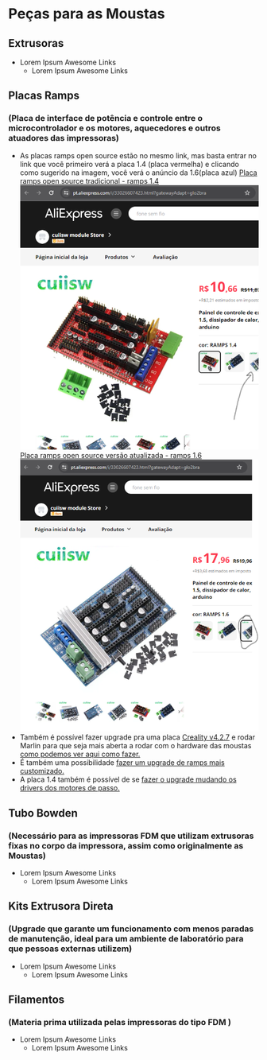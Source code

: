# Peças para as Moustas

## Extrusoras
- Lorem Ipsum Awesome Links
  - Lorem Ipsum Awesome Links
## Placas Ramps
### (Placa de interface de potência e controle entre o microcontrolador e os motores, aquecedores e outros atuadores das impressoras)
- As placas ramps open source estão no mesmo link, mas basta entrar no link que você primeiro verá a placa 1.4 (placa vermelha) e clicando como sugerido na imagem, você verá o anúncio da 1.6(placa azul)
[Placa ramps open source tradicional - ramps 1.4][preco-ramps-open-source]
![First test on the car](static%2Framps_1.4.png)
[Placa ramps open source versão atualizada - ramps 1.6][preco-ramps-open-source]
![First test on the car](static%2Framps_1.6.png)
- Também é possível fazer upgrade pra uma placa [Creality v4.2.7][preco-creality-4-2-7] e rodar Marlin para que seja mais aberta a rodar com o hardware das moustas [como podemos ver aqui como fazer.][tutorial-creality-marlin]
- É também uma possibilidade [fazer um upgrade de ramps mais customizado.][tutorial-upgrade-ramps-custom]
- A placa 1.4 também é possível de se [fazer o upgrade mudando os drivers dos motores de passo.][tutorial-upgrade-ramps-1-4]
## Tubo Bowden
### (Necessário para as impressoras FDM que utilizam extrusoras fixas no corpo da impressora, assim como originalmente as Moustas)
- Lorem Ipsum Awesome Links
  - Lorem Ipsum Awesome Links
## Kits Extrusora Direta 
### (Upgrade que garante um funcionamento com menos paradas de manutenção, ideal para um ambiente de laboratório para que pessoas externas utilizem)
- Lorem Ipsum Awesome Links
  - Lorem Ipsum Awesome Links
## Filamentos
### (Materia prima utilizada pelas impressoras do tipo FDM )
- Lorem Ipsum Awesome Links
  - Lorem Ipsum Awesome Links

[preco-ramps-open-source]: https://pt.aliexpress.com/i/33026607423.html?gatewayAdapt=glo2bra
[preco-creality-4-2-7]: https://pt.aliexpress.com/item/1005005643468313.html?src=google&src=google&albch=shopping&acnt=768-202-3196&slnk=&plac=&mtctp=&albbt=Google_7_shopping&isSmbAutoCall=false&needSmbHouyi=false&albcp=19639392923&albag=&trgt=&crea=pt1005005643468313&netw=x&device=c&albpg=&albpd=pt1005005643468313&gad_source=1&gclid=Cj0KCQjwwYSwBhDcARIsAOyL0fioGIl-sV1T5MIa56E-jRqjCRi6IDRnlnXbYHGEom4N3uBBhEsmVCoaAvR1EALw_wcB&gclsrc=aw.ds&aff_fcid=a14aadf681ab4413bc9cf60d76bc5a87-1711421506508-00389-UneMJZVf&aff_fsk=UneMJZVf&aff_platform=aaf&sk=UneMJZVf&aff_trace_key=a14aadf681ab4413bc9cf60d76bc5a87-1711421506508-00389-UneMJZVf&terminal_id=543ecc0786574ec1a9f6ffe12dbe4794&afSmartRedirect=y
[tutorial-creality-marlin]: https://all3dp.com/2/creality-silent-board-ender-3/#google_vignette
[tutorial-upgrade-ramps-custom]: https://www.reddit.com/r/klippers/comments/ozio1o/a_diy_4x_tmc2226_addon_board_for_silent_upgrades/
[tutorial-upgrade-ramps-1-4]: https://www.instructables.com/Upgrading-RAMPS-14-With-TMC2130-Stepper-Drivers/
